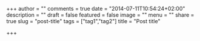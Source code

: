 +++
author = ""
comments = true
date = "2014-07-11T10:54:24+02:00"
description = ""
draft = false
featured = false
image = ""
menu = ""
share = true
slug = "post-title"
tags = ["tag1","tag2"]
title = "Post title"

+++

